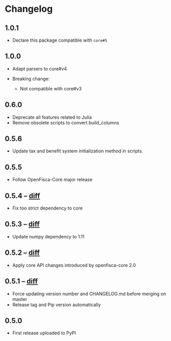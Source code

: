 # Changelog

## 1.0.1

* Declare this package compatible with `core#5` 

## 1.0.0

* Adapt parsers to core#v4

* Breaking change:
    * Not compatible with core#v3

## 0.6.0

* Deprecate all features related to Julia
* Remove obsolete scripts to convert build_columns

## 0.5.6

* Update tax and benefit system initialization method in scripts.

## 0.5.5

* Follow OpenFisca-Core major release

## 0.5.4 – [diff](https://github.com/openfisca/openfisca-core/compare/0.5.3...0.5.4)

* Fix too strict dependency to core

## 0.5.3 – [diff](https://github.com/openfisca/openfisca-core/compare/0.5.2...0.5.3)

* Update numpy dependency to 1.11

## 0.5.2 – [diff](https://github.com/openfisca/openfisca-parsers/compare/0.5.1...0.5.2)

* Apply core API changes introduced by openfisca-core 2.0

## 0.5.1 – [diff](https://github.com/openfisca/openfisca-parsers/compare/0.5.0...0.5.1)

* Force updating version number and CHANGELOG.md before merging on master
* Release tag and Pip version automatically

## 0.5.0

* First release uploaded to PyPI
